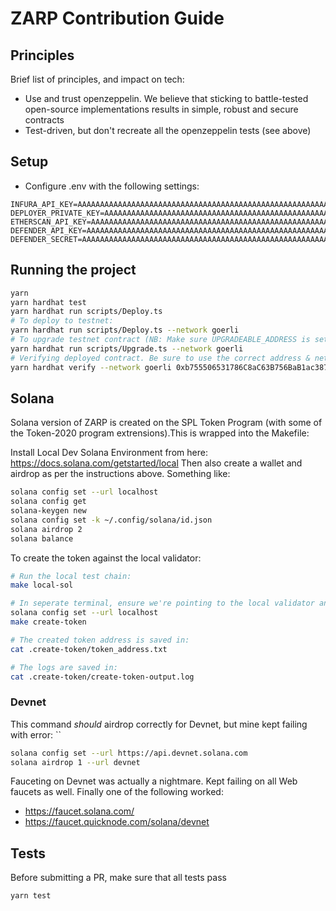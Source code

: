 # ZARP Contribution Guide

## Principles

Brief list of principles, and impact on tech:

- Use and trust openzeppelin. We believe that sticking to battle-tested open-source implementations results in simple, robust and secure contracts
- Test-driven, but don't recreate all the openzeppelin tests (see above)

## Setup

- Configure .env with the following settings:

```dotenv
INFURA_API_KEY=AAAAAAAAAAAAAAAAAAAAAAAAAAAAAAAAAAAAAAAAAAAAAAAAAAAAAAAAAAAAAAAA
DEPLOYER_PRIVATE_KEY=AAAAAAAAAAAAAAAAAAAAAAAAAAAAAAAAAAAAAAAAAAAAAAAAAAAAAAAAAAAAAAAA
ETHERSCAN_API_KEY=AAAAAAAAAAAAAAAAAAAAAAAAAAAAAAAAAAAAAAAAAAAAAAAAAAAAAAAAAAAAAAAA
DEFENDER_API_KEY=AAAAAAAAAAAAAAAAAAAAAAAAAAAAAAAAAAAAAAAAAAAAAAAAAAAAAAAAAAAAAAAA
DEFENDER_SECRET=AAAAAAAAAAAAAAAAAAAAAAAAAAAAAAAAAAAAAAAAAAAAAAAAAAAAAAAAAAAAAAAA
```

## Running the project

```sh
yarn
yarn hardhat test
yarn hardhat run scripts/Deploy.ts
# To deploy to testnet:
yarn hardhat run scripts/Deploy.ts --network goerli
# To upgrade testnet contract (NB: Make sure UPGRADEABLE_ADDRESS is set correctly in `Deploy.ts`):
yarn hardhat run scripts/Upgrade.ts --network goerli
# Verifying deployed contract. Be sure to use the correct address & network:
yarn hardhat verify --network goerli 0xb755506531786C8aC63B756BaB1ac387bACB0C04
```

## Solana

Solana version of ZARP is created on the SPL Token Program (with some of the Token-2020 program extrensions).This is wrapped into the Makefile:

Install Local Dev Solana Environment from here: <https://docs.solana.com/getstarted/local>
Then also create a wallet and airdrop as per the instructions above. Something like:

```sh
solana config set --url localhost
solana config get
solana-keygen new
solana config set -k ~/.config/solana/id.json
solana airdrop 2
solana balance
```

To create the token against the local validator:

```sh
# Run the local test chain:
make local-sol

# In seperate terminal, ensure we're pointing to the local validator and create the token:
solana config set --url localhost
make create-token

# The created token address is saved in:
cat .create-token/token_address.txt

# The logs are saved in:
cat .create-token/create-token-output.log

```

### Devnet

This command _should_ airdrop correctly for Devnet, but mine kept failing with error: ``

```sh
solana config set --url https://api.devnet.solana.com
solana airdrop 1 --url devnet

```

Fauceting on Devnet was actually a nightmare. Kept failing on all Web faucets as well. Finally one of the following worked:

- <https://faucet.solana.com/>
- <https://faucet.quicknode.com/solana/devnet>

## Tests

Before submitting a PR, make sure that all tests pass

`yarn test`
